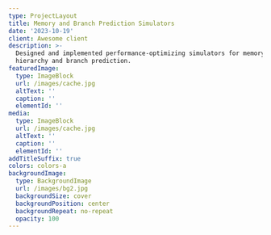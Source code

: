 ```yaml
---
type: ProjectLayout
title: Memory and Branch Prediction Simulators
date: '2023-10-19'
client: Awesome client
description: >-
  Designed and implemented performance-optimizing simulators for memory
  hierarchy and branch prediction.
featuredImage:
  type: ImageBlock
  url: /images/cache.jpg
  altText: ''
  caption: ''
  elementId: ''
media:
  type: ImageBlock
  url: /images/cache.jpg
  altText: ''
  caption: ''
  elementId: ''
addTitleSuffix: true
colors: colors-a
backgroundImage:
  type: BackgroundImage
  url: /images/bg2.jpg
  backgroundSize: cover
  backgroundPosition: center
  backgroundRepeat: no-repeat
  opacity: 100
---
```

